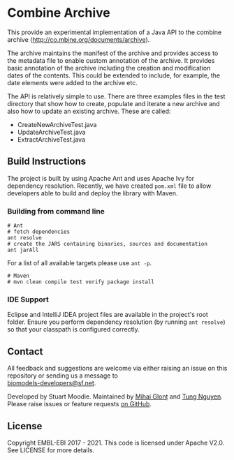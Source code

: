 Combine Archive
===============
This provide an experimental implementation of a Java API to the combine archive (<http://co.mbine.org/documents/archive>).

The archive maintains the manifest of the archive and provides access to the metadata file to enable custom annotation
of the archive. It provides basic annotation of the archive including the creation and modification dates of the contents.
This could be extended to include, for example, the date elements were added to the archive etc.

The API is relatively simple to use. There are three examples files in the test directory that show how to create, 
populate and iterate a new archive
and also how to update an existing archive. These are called:

* CreateNewArchiveTest.java
* UpdateArchiveTest.java
* ExtractArchiveTest.java

Build Instructions
------------------

The project is built by using Apache Ant and uses Apache Ivy for dependency resolution. Recently, we have created 
```pom.xml``` file to allow developers able to build and deploy the library with Maven.

<h3> Building from command line </h3>

    # Ant
    # fetch dependencies
    ant resolve
    # create the JARS containing binaries, sources and documentation
    ant jarAll

For a list of all available targets please use `ant -p`.
 
    # Maven
    # mvn clean compile test verify package install

<h3> IDE Support </h3>

Eclipse and IntelliJ IDEA project files are available in the project's root folder.
Ensure you perform dependency resolution (by running `ant resolve`) so that your classpath
is configured correctly.

Contact
--------
All feedback and suggestions are welcome via either raising an issue on this repository or sending us a message to  
[biomodels-developers@sf.net](biomodels-developers@sf.net).

Developed by Stuart Moodie. Maintained by [Mihai Glonț](https://github.com/mglont) and [Tung Nguyen](https://github.com/ntung). Please raise 
issues or feature
requests [on GitHub](https://github.com/mglont/CombineArchive/issues).

License
-------
Copyright EMBL-EBI 2017 - 2021. This code is licensed under Apache V2.0. See LICENSE for more details.
